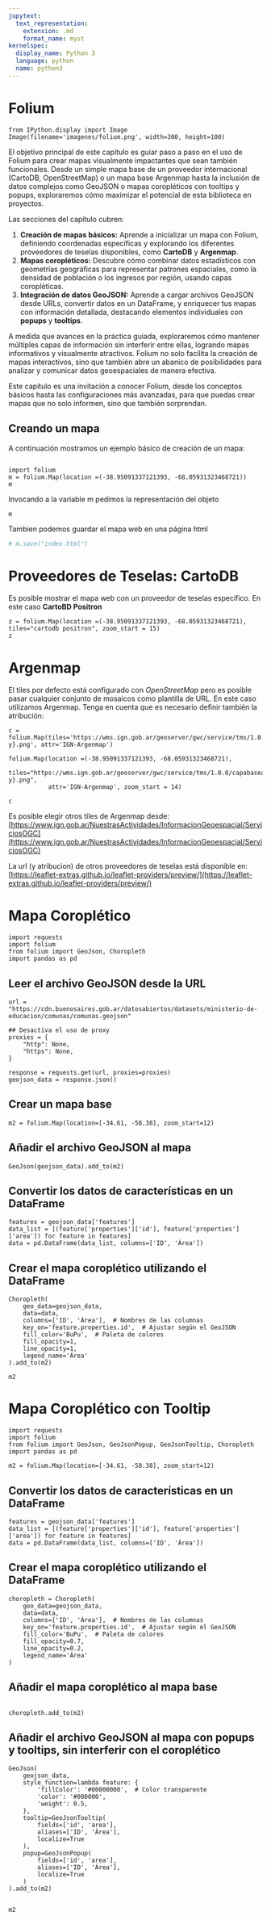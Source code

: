 ```yaml
---
jupytext:
  text_representation:
    extension: .md
    format_name: myst
kernelspec:
  display_name: Python 3
  language: python
  name: python3
---
```


# Folium

```{code-cell} ipython3
from IPython.display import Image
Image(filename='imagenes/folium.png', width=300, height=100)
```

El objetivo principal de este capítulo es guiar paso a paso en el uso de Folium para crear mapas visualmente impactantes que sean también funcionales. Desde un simple mapa base de un proveedor internacional (CartoDB, OpenStreetMap) o un mapa base Argenmap hasta la inclusión de datos complejos como GeoJSON o mapas coropléticos con tooltips y popups, exploraremos cómo maximizar el potencial de esta biblioteca en proyectos.

Las secciones del capítulo cubren:

1. **Creación de mapas básicos:** Aprende a inicializar un mapa con Folium, definiendo coordenadas específicas y explorando los diferentes proveedores de teselas disponibles, como **CartoDB** y **Argenmap**.
2. **Mapas coropléticos:** Descubre cómo combinar datos estadísticos con geometrías geográficas para representar patrones espaciales, como la densidad de población o los ingresos por región, usando capas coropléticas.
3. **Integración de datos GeoJSON:** Aprende a cargar archivos GeoJSON desde URLs, convertir datos en un DataFrame, y enriquecer tus mapas con información detallada, destacando elementos individuales con **popups** y **tooltips**.

A medida que avances en la práctica guiada, exploraremos cómo mantener múltiples capas de información sin interferir entre ellas, logrando mapas informativos y visualmente atractivos. Folium no solo facilita la creación de mapas interactivos, sino que también abre un abanico de posibilidades para analizar y comunicar datos geoespaciales de manera efectiva.

Este capítulo es una invitación a conocer Folium, desde los conceptos básicos hasta las configuraciones más avanzadas, para que puedas crear mapas que no solo informen, sino que también sorprendan.

## Creando un mapa

A continuación mostramos un ejemplo básico de creación de un mapa:

```{code-cell} ipython3

import folium
m = folium.Map(location =(-38.95091337121393, -68.05931323468721))
m
```

Invocando a la variable m pedimos la representación del objeto


```{code-cell} python3
m
```


Tambien podemos guardar el mapa web en una página html


```python
# m.save("index.html")
```

# Proveedores de Teselas: CartoDB

Es posible mostrar el mapa web con un proveedor de teselas específico. En este caso **CartoBD Positron**


```{code-cell} python3
z = folium.Map(location =(-38.95091337121393, -68.05931323468721), tiles="cartodb positron", zoom_start = 15)
z
```

# Argenmap

El tiles por defecto está configurado con *OpenStreetMap* pero es posible pasar cualquier conjunto de mosaicos como plantilla de URL. En este caso utilizamos Argenmap. Tenga en cuenta que es necesario definir también la atribución: 


```{code-cell} python3
c = folium.Map(tiles='https://wms.ign.gob.ar/geoserver/gwc/service/tms/1.0.0/capabaseargenmap@EPSG%3A3857@png/{z}/{x}/{-y}.png', attr='IGN-Argenmap')

folium.Map(location =(-38.95091337121393, -68.05931323468721), 
           tiles="https://wms.ign.gob.ar/geoserver/gwc/service/tms/1.0.0/capabaseargenmap@EPSG%3A3857@png/{z}/{x}/{-y}.png", 
           attr='IGN-Argenmap', zoom_start = 14)

c
```


Es posible elegir otros tiles de Argenmap desde: [https://www.ign.gob.ar/NuestrasActividades/InformacionGeoespacial/ServiciosOGC](https://www.ign.gob.ar/NuestrasActividades/InformacionGeoespacial/ServiciosOGC)
    
La url (y atribucion) de otros proveedores de teselas está disponible en: 
    [https://leaflet-extras.github.io/leaflet-providers/preview/](https://leaflet-extras.github.io/leaflet-providers/preview/)

# Mapa Coroplético

```{code-cell} ipython3
import requests
import folium
from folium import GeoJson, Choropleth
import pandas as pd
```

## Leer el archivo GeoJSON desde la URL

```{code-cell} ipython3
url = "https://cdn.buenosaires.gob.ar/datosabiertos/datasets/ministerio-de-educacion/comunas/comunas.geojson"

## Desactiva el uso de proxy
proxies = {
    "http": None,
    "https": None,
}

response = requests.get(url, proxies=proxies)
geojson_data = response.json()
```

## Crear un mapa base

```{code-cell} python3
m2 = folium.Map(location=[-34.61, -58.38], zoom_start=12)
```

## Añadir el archivo GeoJSON al mapa

```{code-cell} python3
GeoJson(geojson_data).add_to(m2)
```

## Convertir los datos de características en un DataFrame

```{code-cell} python3
features = geojson_data['features']
data_list = [(feature['properties']['id'], feature['properties']['area']) for feature in features]
data = pd.DataFrame(data_list, columns=['ID', 'Área'])
```

## Crear el mapa coroplético utilizando el DataFrame

```{code-cell} python3
Choropleth(
    geo_data=geojson_data,
    data=data,
    columns=['ID', 'Área'],  # Nombres de las columnas
    key_on='feature.properties.id',  # Ajustar según el GeoJSON
    fill_color='BuPu',  # Paleta de colores
    fill_opacity=1,
    line_opacity=1,
    legend_name='Área'
).add_to(m2)

m2
```

# Mapa Coroplético con Tooltip

```{code-cell} ipython3
import requests
import folium
from folium import GeoJson, GeoJsonPopup, GeoJsonTooltip, Choropleth
import pandas as pd
```

```{code-cell} python3
m2 = folium.Map(location=[-34.61, -58.38], zoom_start=12)
```

## Convertir los datos de características en un DataFrame

```{code-cell} python3
features = geojson_data['features']
data_list = [(feature['properties']['id'], feature['properties']['area']) for feature in features]
data = pd.DataFrame(data_list, columns=['ID', 'Área'])
```


## Crear el mapa coroplético utilizando el DataFrame

```{code-cell} python3
choropleth = Choropleth(
    geo_data=geojson_data,
    data=data,
    columns=['ID', 'Área'],  # Nombres de las columnas
    key_on='feature.properties.id',  # Ajustar según el GeoJSON
    fill_color='BuPu',  # Paleta de colores
    fill_opacity=0.7,
    line_opacity=0.2,
    legend_name='Área'
)
```

## Añadir el mapa coroplético al mapa base

```{code-cell} python3

choropleth.add_to(m2)
```

## Añadir el archivo GeoJSON al mapa con popups y tooltips, sin interferir con el coroplético

```{code-cell} python3
GeoJson(
    geojson_data,
    style_function=lambda feature: {
        'fillColor': '#00000000',  # Color transparente
        'color': '#000000',
        'weight': 0.5,
    },
    tooltip=GeoJsonTooltip(
        fields=['id', 'area'],
        aliases=['ID', 'Área'],
        localize=True
    ),
    popup=GeoJsonPopup(
        fields=['id', 'area'],
        aliases=['ID', 'Área'],
        localize=True
    )
).add_to(m2)


m2
```
